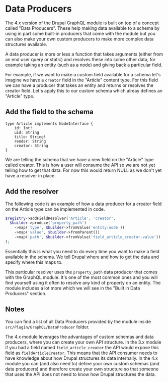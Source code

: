 # Data Producers

The 4.x version of the Drupal GraphQL module is built on top of a concept called "Data Producers". These help making data available to a schema by using in part some built-in producers that come with the module but you can also make your own custom producers to make more complex data structures available.

A data producer is more or less a function that takes arguments (either from an end user query or static) and resolves these into some other data, for example taking an entity (such as a node) and giving back a particular field.

For example, if we want to make a custom field available for a schema let's imagine we have a `creator` field in the "Article" content type. For this field we can have a producer that takes an entity and returns or resolves the creator field. Let's apply this to our custom schema which alreay defines an "Article" type.

## Add the field to the schema

```
type Article implements NodeInterface {
    id: Int!
    uid: String
    title: String!
    render: String
    creator: String
}
```

We are telling the schema that we have a new field on the "Article" type called creator. This is how a user will consume the API so we are not yet telling how to get that data. For now this would return NULL as we don't yet have a resolver in place.

## Add the resolver

The following code is an example of how a data producer for a creator field on the Article type can be implemented in code.

```php
$registry->addFieldResolver('Article', 'creator',
  $builder->produce('property_path')
    ->map('type', $builder->fromValue('entity:node'))
    ->map('value', $builder->fromParent())
    ->map('path', $builder->fromValue('field_article_creator.value'))
);
```

Essentially this is what you need to do every time you want to make a field available in the schema. We tell Drupal where and how to get the data and specify where this maps to.

This particular resolver uses the `property_path` data producer that comes with the GraphQL module. It's one of the most common ones and you will find yourself using it often to resolve any kind of property on an entity. The module includes a lot more which we will see in the "Built in Data Producers" section.

## Notes

You can find a list of all Data Producers provided by the module inside `src/Plugin/GraphQL/DataProducer` folder.

The 4.x module leverages the advantages of custom schemas and data producers, where you can create your own API structure. In the 3.x module if you had a field named `field_article_creator` the API would expose this field as `fieldArticleCreator`. This means that the API consumer needs to have knowledge about how Drupal structures its data internally.
In the 4.x module you can (and also need to) define your own custom schemas (and data producers) and therefore create your own structure so that someone that uses the API does not need to know how Drupal structures the data.
